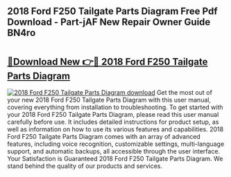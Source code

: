 ## 2018 Ford F250 Tailgate Parts Diagram Free Pdf Download - Part-jAF New Repair Owner Guide BN4ro

# <h2><a href="http://dfhstm.blite.top/?on=2018+Ford+F250+Tailgate+Parts+Diagram">🔗Download New 👉🔴 2018 Ford F250 Tailgate Parts Diagram</a></h2>

[![2018 Ford F250 Tailgate Parts Diagram download](https://i.imgur.com/lujVjoI.png)](http://dfhstm.blite.top/?on=2018+Ford+F250+Tailgate+Parts+Diagram)
Get the most out of your new 2018 Ford F250 Tailgate Parts Diagram with this user manual, covering everything from installation to troubleshooting. To get started with your 2018 Ford F250 Tailgate Parts Diagram, please read this user manual carefully before use. It includes detailed instructions for product setup, as well as information on how to use its various features and capabilities. 2018 Ford F250 Tailgate Parts Diagram comes with an array of advanced features, including voice recognition, customizable settings, multi-language support, and automatic backups, all accessible through the user interface. Your Satisfaction is Guaranteed 2018 Ford F250 Tailgate Parts Diagram. We stand behind the quality of our products and services.
